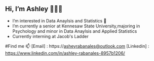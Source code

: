 ## Hi, I’m Ashley 👩🏻‍💻
 - I’m interested in Data Anaylsis and Statistics 🥑
- I’m currently a senior at Kennesaw State University,majoring in Psychology and minor in Data Anaylsis and Applied Statistics
- Currently interning at Jacob's Ladder 


#Find me 📫 
[Email] : https://asheyrabanales@outlook.com
[Linkedin] : https://www.linkedin.com/in/ashley-rabanales-8957b1206/
